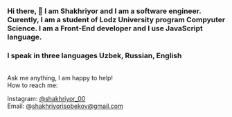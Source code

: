 ### Hi there, 👋 I am Shakhriyor and I am a software engineer.  Curently, I am a student of Lodz University program Compyuter Science. I am a Front-End developer and  I use JavaScript language. 
### I speak in three languages Uzbek, Russian, English
<br />
Ask me anything, I am happy to help!
<br/>
How to reach me:

Instagram: [@shakhriyor_00](https://instagram.com/shakhriyor_00)
<br />
Email: @shakhriyorisobekov@gmail.com
